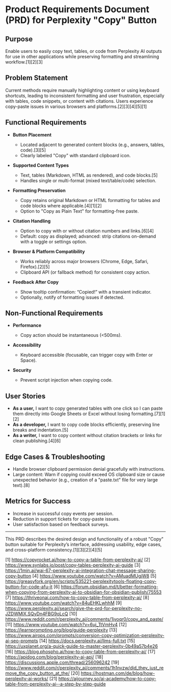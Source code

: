 # Product Requirements Document (PRD) for Perplexity "Copy" Button

## Purpose
Enable users to easily copy text, tables, or code from Perplexity AI outputs for use in other applications while preserving formatting and streamlining workflow.[1][2][3]

## Problem Statement
Current methods require manually highlighting content or using keyboard shortcuts, leading to inconsistent formatting and user frustration, especially with tables, code snippets, or content with citations. Users experience copy-paste issues in various browsers and platforms.[2][3][4][5][1]

## Functional Requirements

- **Button Placement**
  - Located adjacent to generated content blocks (e.g., answers, tables, code).[3][5]
  - Clearly labeled "Copy" with standard clipboard icon.

- **Supported Content Types**
  - Text, tables (Markdown, HTML as rendered), and code blocks.[5]
  - Handles single or multi-format (mixed text/table/code) selection.

- **Formatting Preservation**
  - Copy retains original Markdown or HTML formatting for tables and code blocks where applicable.[4][1][2]
  - Option to "Copy as Plain Text" for formatting-free paste.

- **Citation Handling**
  - Option to copy with or without citation numbers and links.[6][4]
  - Default: copy as displayed; advanced: strip citations on-demand with a toggle or settings option.

- **Browser & Platform Compatibility**
  - Works reliably across major browsers (Chrome, Edge, Safari, Firefox).[2][5]
  - Clipboard API (or fallback method) for consistent copy action.

- **Feedback After Copy**
  - Show tooltip confirmation: “Copied!” with a transient indicator.
  - Optionally, notify of formatting issues if detected.

## Non-Functional Requirements

- **Performance**
  - Copy action should be instantaneous (<500ms).

- **Accessibility**
  - Keyboard accessible (focusable, can trigger copy with Enter or Space).

- **Security**
  - Prevent script injection when copying code.

## User Stories

- **As a user,** I want to copy generated tables with one click so I can paste them directly into Google Sheets or Excel without losing formatting.[7][1][2]
- **As a developer,** I want to copy code blocks efficiently, preserving line breaks and indentation.[5]
- **As a writer,** I want to copy content without citation brackets or links for clean publishing.[4][6]

## Edge Cases & Troubleshooting

- Handle browser clipboard permission denial gracefully with instructions.
- Large content: Warn if copying could exceed OS clipboard size or cause unexpected behavior (e.g., creation of a "paste.txt" file for very large text).[8]

## Metrics for Success

- Increase in successful copy events per session.
- Reduction in support tickets for copy-paste issues.
- User satisfaction based on feedback surveys.

***

This PRD describes the desired design and functionality of a robust "Copy" button suitable for Perplexity’s interface, addressing usability, edge cases, and cross-platform consistency.[1][3][2][4][5]

[1] https://copyrocket.ai/how-to-copy-a-table-from-perplexity-ai/
[2] https://www.synlabs.io/post/copy-tables-perplexity-ai-guide
[3] https://1min.ai/wai-67-perplexity-ai-integration-chat-message-sharing-copy-button
[4] https://www.youtube.com/watch?v=AMuadMUgjW8
[5] https://greasyfork.org/en/scripts/535221-perplexitytools-floating-copy-button-for-code-afu-it
[6] https://forum.obsidian.md/t/better-formatting-when-copying-from-perplexity-ai-to-obsidian-for-obsidian-publish/75553
[7] https://thriveonai.com/how-to-copy-table-from-perplexity-ai/
[8] https://www.youtube.com/watch?v=84uEHKLwhhM
[9] https://www.perplexity.ai/search/give-the-prd-for-perplexity-no-JZDWMlX.SQyDn4FBG9oLcQ
[10] https://www.reddit.com/r/perplexity_ai/comments/1jvoqr0/copy_and_paste/
[11] https://www.youtube.com/watch?v=6uj_TtVmHv4
[12] https://learnprompting.org/blog/guide-perplexity
[13] https://www.airops.com/prompts/conversion-copy-optimization-perplexity-ai-seo-prompts
[14] https://docs.perplexity.ai/llms-full.txt
[15] https://uxplanet.org/a-quick-guide-to-master-perplexity-0b49a57b4e26
[16] https://blog.phospho.ai/how-to-copy-table-from-perplexity-ai/
[17] https://apidog.com/blog/perplexity-ai-api/
[18] https://discussions.apple.com/thread/256096242
[19] https://www.reddit.com/r/perplexity_ai/comments/1h1nvzw/did_they_just_remove_the_copy_button_at_the/
[20] https://hostman.com/de/blog/how-perplexity-ai-works/
[21] https://aijourney.so/ai-academy/how-to-copy-table-from-perplexity-ai--a-step-by-step-guide